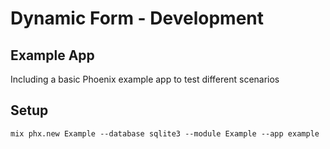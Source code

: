 # Dynamic Form - Development

## Example App

Including a basic Phoenix example app to test different scenarios

## Setup

```
mix phx.new Example --database sqlite3 --module Example --app example
```

